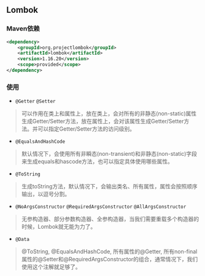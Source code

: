 ## Lombok

### Maven依赖
```xml
<dependency>
    <groupId>org.projectlombok</groupId>
    <artifactId>lombok</artifactId>
    <version>1.16.20</version>
    <scope>provided</scope>
</dependency>
```

### 使用
* `@Getter` `@Setter`
>可以作用在类上和属性上，放在类上，会对所有的非静态(non-static)属性生成Getter/Setter方法，放在属性上，会对该属性生成Getter/Setter方法。并可以指定Getter/Setter方法的访问级别。

* `@EqualsAndHashCode`
>默认情况下，会使用所有非瞬态(non-transient)和非静态(non-static)字段来生成equals和hascode方法，也可以指定具体使用哪些属性。

* `@ToString`
>生成toString方法，默认情况下，会输出类名、所有属性，属性会按照顺序输出，以逗号分割。

* `@NoArgsConstructor` `@RequiredArgsConstructor` `@AllArgsConstructor`
>无参构造器、部分参数构造器、全参构造器，当我们需要重载多个构造器的时候，Lombok就无能为力了。

* `@Data`
>@ToString, @EqualsAndHashCode, 所有属性的@Getter, 所有non-final属性的@Setter和@RequiredArgsConstructor的组合，通常情况下，我们使用这个注解就足够了。